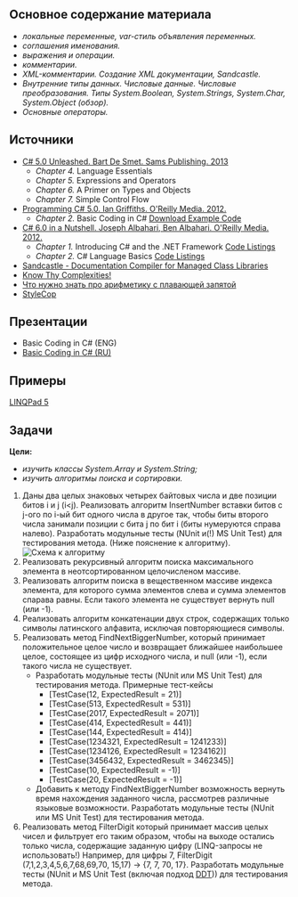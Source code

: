 ## Основное содержание материала 
- *локальные переменные, var-стиль объявления переменных.*
- *соглашения именования.*
- *выражения и операции.*
- *комментарии.*
- *XML-комментарии. Создание XML документации, Sandcastle.*
- *Внутренние типы данных. Числовые данные. Числовые преобразования. Типы System.Boolean, System.Strings, System.Char, System.Object (обзор).*
- *Основные операторы.*

## Источники
- [C# 5.0 Unleashed. Bart De Smet. Sams Publishing. 2013](https://www.goodreads.com/book/show/16284093-c-5-0-unleashed)
   - *Chapter 4.* Language Essentials
   - *Chapter 5.* Expressions and Operators
   - *Chapter 6.* A Primer on Types and Objects
   - *Chapter 7.* Simple Control Flow
- [Programming C# 5.0. Ian Griffiths. O'Reilly Media. 2012.](http://shop.oreilly.com/product/0636920024064.do)
   - *Chapter 2.* Basic Coding in C# [Download Example Code](https://resources.oreilly.com/examples/0636920024064/blob/master/Ch02.zip)
- [C# 6.0 in a Nutshell. Joseph Albahari, Ben Albahari. O'Reilly Media. 2012.](http://shop.oreilly.com/product/0636920040323.do)
   - *Chapter 1.* Introducing C# and the .NET Framework [Code Listings](http://www.albahari.com/nutshell/ch01.aspx)
   - *Chapter 2.* C# Language Basics [Code Listings](http://www.albahari.com/nutshell/ch02.aspx)
- [Sandcastle - Documentation Compiler for Managed Class Libraries](https://sandcastle.codeplex.com/)
- [Know Thy Complexities!](http://bigocheatsheet.com/)
- [Что нужно знать про арифметику с плавающей запятой](https://habrahabr.ru/post/112953/ )
- [StyleCop](https://github.com/StyleCop)

## Презентации 
- Basic Coding in C# (ENG)
- [Basic Coding in C# (RU)](https://github.com/EPM-RD-NETLAB/.NET-Framework-modules/blob/master/M2.%20Basic%20Coding%20in%20C%23/M2.%20Basic%20Coding%20in%20C%23%207.0.pdf)

## Примеры 
[LINQPad 5](https://github.com/EPM-RD-NETLAB/.NET-Framework-modules/tree/master/M2.%20Basic%20Coding%20in%20C%23/Samples/LINQPad%205)

## Задачи  
**Цели:** 
- *изучить классы System.Array и System.String;* 
- *изучить алгоритмы поиска и сортировки.*

1. Даны два целых знаковых четырех байтовых числа и две позиции битов i и j (i<j). Реализовать алгоритм InsertNumber вставки битов с j-ого по i-ый бит одного числа в другое так, чтобы биты второго числа занимали позиции с бита j по бит i (биты нумеруются справа налево). Разработать модульные тесты (NUnit и(!) MS Unit Test) для тестирования метода. (Ниже пояснение к алгоритму).
![Схема к алгоритму](https://github.com/EPM-RD-NETLAB/.NET-Framework-modules/blob/master/Pictures/Scheme.png)
2. Реализовать рекурсивный алгоритм поиска максимального элемента в неотсортированном целочисленом массиве.
3. Реализовать алгоритм поиска в вещественном массиве индекса элемента, для которого сумма элементов слева и сумма элементов спарава равны. Если такого элемента не существует вернуть null (или -1).
4. Реализовать алгоритм конкатенации двух строк, содержащих только символы латинского алфавита, исключая повторяющиеся символы.
5. Реализовать метод FindNextBiggerNumber, который принимает положительное целое число и возвращает ближайшее наибольшее целое, состоящее из цифр исходного числа, и null (или -1), если такого числа не существует.
   - Разработать модульные тесты (NUnit или MS Unit Test) для тестирования метода. Примерные тест-кейсы
      - [TestCase(12, ExpectedResult = 21)]
      - [TestCase(513, ExpectedResult = 531)]
      - [TestCase(2017, ExpectedResult = 2071)]
      - [TestCase(414, ExpectedResult = 441)]
      - [TestCase(144, ExpectedResult = 414)]
      - [TestCase(1234321, ExpectedResult = 1241233)]
      - [TestCase(1234126, ExpectedResult = 1234162)]
      - [TestCase(3456432, ExpectedResult = 3462345)]
      - [TestCase(10, ExpectedResult = -1)]           	
      - [TestCase(20, ExpectedResult = -1)]
   - Добавить к методу FindNextBiggerNumber возможность вернуть время нахождения заданного числа, рассмотрев различные языковые возможности. Разработать модульные тесты (NUnit или MS Unit Test) для тестирования метода.
6. Реализовать метод FilterDigit который принимает массив целых чисел и фильтрует его таким образом, чтобы на выходе остались только числа, содержащие заданную цифру (LINQ-запросы не использовать!) Например, для цифры 7, FilterDigit (7,1,2,3,4,5,6,7,68,69,70, 15,17) -> {7, 7, 70, 17}. Разработать модульные тесты (NUnit и MS Unit Test (включая подход [DDT](https://msdn.microsoft.com/en-us/library/ms182527.aspx))) для тестирования метода. 

